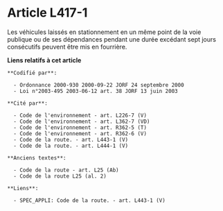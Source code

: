 # Article L417-1

Les véhicules laissés en stationnement en un même point de la voie publique ou de ses dépendances pendant une durée excédant
sept jours consécutifs peuvent être mis en fourrière.

**Liens relatifs à cet article**

	**Codifié par**:

	  - Ordonnance 2000-930 2000-09-22 JORF 24 septembre 2000
	  - Loi n°2003-495 2003-06-12 art. 38 JORF 13 juin 2003

	**Cité par**:

	  - Code de l'environnement - art. L226-7 (V)
	  - Code de l'environnement - art. L362-7 (VD)
	  - Code de l'environnement - art. R362-5 (T)
	  - Code de l'environnement - art. R362-6 (V)
	  - Code de la route. - art. L443-1 (V)
	  - Code de la route. - art. L444-1 (V)

	**Anciens textes**:

	  - Code de la route - art. L25 (Ab)
	  - Code de la route L25 (al. 2)

	**Liens**:

	  - SPEC_APPLI: Code de la route. - art. L443-1 (V)
